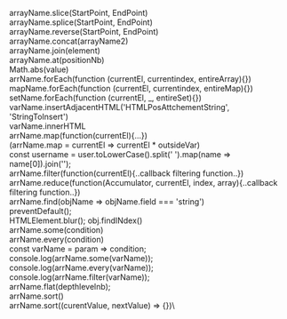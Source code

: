 arrayName.slice(StartPoint, EndPoint)\
arrayName.splice(StartPoint, EndPoint)\
arrayName.reverse(StartPoint, EndPoint)\
arrayName.concat(arrayName2)\
arrayName.join(element)\
arrayName.at(positionNb)\
Math.abs(value)\
arrName.forEach(function (currentEl, currentindex, entireArray){})\
mapName.forEach(function (currentEl, currentindex, entireMap){})\
setName.forEach(function (currentEl, \_, entireSet){})\
varName.insertAdjacentHTML('HTMLPosAttchementString', 'StringToInsert')\
varName.innerHTML\
arrName.map(function(currentEl){...})\
(arrName.map = currentEl => currentEl \* outsideVar)\
const username = user.toLowerCase().split(' ').map(name => name[0]).join('');\
arrName.filter(function(currentEl){..callback filtering function..})\
arrName.reduce(function(Accumulator, currentEl, index, array){..callback filtering function..})\
arrName.find(objName => objName.field === 'string')\
preventDefault();\
HTMLElement.blur();
obj.findINdex()\
arrName.some(condition)\
arrName.every(condition)\
const varName = param => condition;\
console.log(arrName.some(varName));\
console.log(arrName.every(varName));\
console.log(arrName.filter(varName));\
arrName.flat(depthlevelnb);\
arrName.sort()\
arrName.sort((curentValue, nextValue) => {})\
